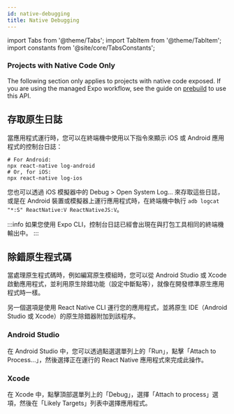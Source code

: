 ```yaml
---
id: native-debugging
title: Native Debugging
---
```


import Tabs from '@theme/Tabs'; import TabItem from '@theme/TabItem'; import constants from '@site/core/TabsConstants';

<div className="banner-native-code-required">
  <h3>Projects with Native Code Only</h3><p>
    The following section only applies to projects with native code exposed. If you are using the managed Expo workflow, see the guide on <a href="https://docs.expo.dev/workflow/prebuild/" target="_blank">prebuild</a> to use this API.</p>
</div>

## 存取原生日誌

當應用程式運行時，您可以在終端機中使用以下指令來顯示 iOS 或 Android 應用程式的控制台日誌：

```shell
# For Android:
npx react-native log-android
# Or, for iOS:
npx react-native log-ios
```

您也可以透過 iOS 模擬器中的 Debug > Open System Log… 來存取這些日誌，或是在 Android 裝置或模擬器上運行應用程式時，在終端機中執行 `adb logcat "*:S" ReactNative:V ReactNativeJS:V`。

:::info
如果您使用 Expo CLI，控制台日誌已經會出現在與打包工具相同的終端機輸出中。
:::

## 除錯原生程式碼

當處理原生程式碼時，例如編寫原生模組時，您可以從 Android Studio 或 Xcode 啟動應用程式，並利用原生除錯功能（設定中斷點等），就像在開發標準原生應用程式時一樣。

另一個選項是使用 React Native CLI 運行您的應用程式，並將原生 IDE（Android Studio 或 Xcode）的原生除錯器附加到該程序。

### Android Studio

在 Android Studio 中，您可以透過點選選單列上的「Run」，點擊「Attach to Process...」，然後選擇正在運行的 React Native 應用程式來完成此操作。

### Xcode

在 Xcode 中，點擊頂部選單列上的「Debug」，選擇「Attach to process」選項，然後在「Likely Targets」列表中選擇應用程式。